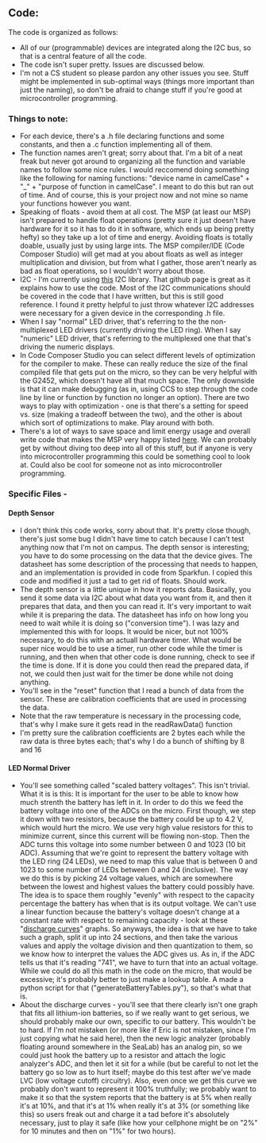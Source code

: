 ## Code:
The code is organized as follows:
- All of our (programmable) devices are integrated along the I2C bus, so that is a central feature of all the code. 
- The code isn't super pretty. Issues are discussed below. 
- I'm not a CS student so please pardon any other issues you see. Stuff might be implemented in sub-optimal ways (things more important than just the naming), so don't be afraid to change stuff if you're good at microcontroller programming. 

### Things to note: 
- For each device, there's a .h file declaring functions and some constants, and then a .c function implementing all of them.
- The function names aren't great; sorry about that. I'm a bit of a neat freak but never got around to organizing all the function and variable names to follow some nice rules. I would reccomend doing something like the following for naming functions: "device name in camelCase" + "\_" + "purpose of function in camelCase". I meant to do this but ran out of time. And of course, this is your project now and not mine so name your functions however you want.
- Speaking of floats - avoid them at all cost. The MSP (at least our MSP) isn't prepared to handle float operations (pretty sure it just doesn't have hardware for it so it has to do it in software, which ends up being pretty hefty) so they take up a lot of time and energy. Avoiding floats is totally doable, usually just by using large ints. The MSP compiler/IDE (Code Composer Studio) will get mad at you about floats as well as integer multiplication and division, but from what I gather, those aren't nearly as bad as float operations, so I wouldn't worry about those.  
- I2C - I'm currently using [this](https://github.com/jwr/msp430_usi_i2c) I2C library. That github page is great as it explains how to use the code. Most of the I2C communications should be covered in the code that I have written, but this is still good reference. I found it pretty helpful to just throw whatever I2C addresses were necessary for a given device in the corresponding .h file. 
- When I say "normal" LED driver, that's referring to the the non-multiplexed LED drivers (currently driving the LED ring). When I say "numeric" LED driver, that's referring to the multiplexed one that that's driving the numeric displays. 
- In Code Composer Studio you can select different levels of optimization for the compiler to make. These can really reduce the size of the final compiled file that gets put on the micro, so they can be very helpful with the G2452, which doesn't have all that much space. The only downside is that it can make debugging (as in, using CCS to step through the code line by line or function by function no longer an option). There are two ways to play with optimization - one is that there's a setting for speed vs. size (making a tradeoff between the two), and the other is about which sort of optimizations to make. Play around with both. 
- There's a lot of ways to save space and limit energy usage and overall write code that makes the MSP very happy listed [here](http://processors.wiki.ti.com/index.php/Compiler/diagnostic_messages/MSP430/1535). We can probably get by without diving too deep into all of this stuff, but if anyone is very into microcontroller programming this could be something cool to look at. Could also be cool for someone not as into microcontroller programming. 

### Specific Files - 
#### Depth Sensor 
- I don't think this code works, sorry about that. It's pretty close though, there's just some bug I didn't have time to catch because I can't test anything now that I'm not on campus. The depth sensor is interesting; you have to do some processing on the data that the device gives. The datasheet has some description of the processing that needs to happen, and an implementation is provided in code from Sparkfun. I copied this code and modified it just a tad to get rid of floats. Should work. 
- The depth sensor is a little unique in how it reports data. Basically, you send it some data via I2C about what data you want from it, and then it prepares that data, and then you can read it. It's very important to wait while it is preparing the data. The datasheet has info on how long you need to wait while it is doing so ("conversion time"). I was lazy and implemented this with for loops. It would be nicer, but not 100% necessary, to do this with an actuall hardware timer. What would be super nice would be to use a timer, run other code while the timer is running, and then when that other code is done running, check to see if the time is done. If it is done you could then read the prepared data, if not, we could then just wait for the timer be done while not doing anything. 
- You'll see in the "reset" function that I read a bunch of data from the sensor. These are calibration coefficients that are used in processing the data. 
- Note that the raw temperature is necessary in the processing code, that's why I make sure it gets read in the readRawData() function
- I'm pretty sure the calibration coefficients are 2 bytes each while the raw data is three bytes each; that's why I do a bunch of shifting by 8 and 16

#### LED Normal Driver
- You'll see something called "scaled battery voltages". This isn't trivial. What it is is this: It is important for the user to be able to know how much strenth the battery has left in it. In order to do this we feed the battery voltage into one of the ADCs on the micro. First though, we step it down with two resistors, because the battery could be up to 4.2 V, which would hurt the micro. We use very high value resistors for this to minimize current, since this current will be flowing non-stop. Then the ADC turns this voltage into some number between 0 and 1023 (10 bit ADC). Assuming that we're goint to represent the battery voltage with the LED ring (24 LEDs), we need to map this value that is between 0 and 1023 to some number of LEDs between 0 and 24 (inclusive). The way we do this is by picking 24 voltage values, which are somewhere between the lowest and highest values the battery could possibly have. The idea is to space them roughly "evenly" with respect to the capacity percentage the battery has when that is its output voltage. We can't use a linear function because the battery's voltage doesn't change at a constant rate with respect to remaining capacity - look at these "[discharge curves](https://www.google.com/search?biw=1440&bih=794&tbm=isch&sa=1&ei=RcPXW9tXyLGCB8eso4AO&q=lithium+ion+discharge+profile&oq=lithium+ion+discharge+profile&gs_l=img.3...7531.9530..9643...0.0..0.65.1046.18......1....1..gws-wiz-img.......0j0i67j0i8i30j0i24.e8-27WYIB80)" graphs. So anyways, the idea is that we have to take such a graph, split it up into 24 sections, and then take the various values and apply the voltage division and then quantization to them, so we know how to interpret the values the ADC gives us. As in, if the ADC tells us that it's reading "741", we have to turn that into an actual voltage. While we could do all this math in the code on the micro, that would be excessive; it's probably better to just make a lookup table. A made a python script for that ("generateBatteryTables.py"), so that's what that is. 
- About the discharge curves - you'll see that there clearly isn't one graph that fits all lithium-ion batteries, so if we really want to get serious, we should probably make our own, specific to our battery. This wouldn't be to hard. If I'm not mistaken (or more like if Eric is not mistaken, since I'm just copying what he said here), then the new logic analyzer (probably floating around somewhere in the SeaLab) has an analog pin, so we could just hook the battery up to a resistor and attach the logic analyzer's ADC, and then let it sit for a while (but be careful to not let the battery go so low as to hurt itself; maybe do this test after we've made LVC (low voltage cutoff) circuitry). Also, even once we get this curve we probably don't want to represent it 100% truthfully; we probably want to make it so that the system reports that the battery is at 5% when really it's at 10%, and that it's at 1% when really it's at 3% (or something like this) so users freak out and charge it a tad before it's absolutely necessary, just to play it safe (like how your cellphone might be on "2%" for 10 minutes and then on "1%" for two hours). 



